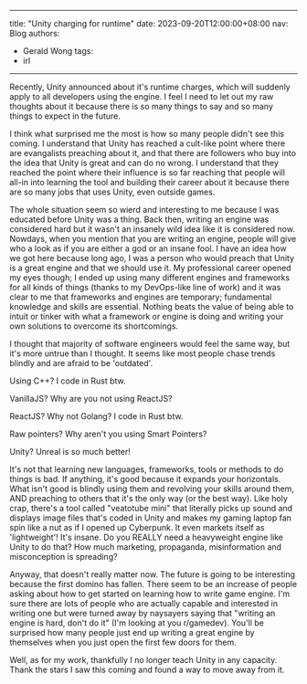 
---
title: "Unity charging for runtime"
date: 2023-09-20T12:00:00+08:00
nav: Blog
authors:
  - Gerald Wong
tags:
  - irl
---

Recently, Unity announced about it's runtime charges, which will suddenly apply to all developers using the engine.
I feel I need to let out my raw thoughts about it because there is so many things to say and so many things to expect in the future.

<!--more-->

I think what surprised me the most is how so many people didn't see this coming. 
I understand that Unity has reached a cult-like point where there are evangalists preaching about it, and that there are followers who buy into the idea that Unity is great and can do no wrong. 
I understand that they reached the point where their influence is so far reaching that people will all-in into learning the tool and building their career about it because there are so many jobs that uses Unity, even outside games.

The whole situation seem so wierd and interesting to me because I was educated before Unity was a thing. 
Back then, writing an engine was considered hard but it wasn't an insanely wild idea like it is considered now. 
Nowdays, when you mention that you are writing an engine, people will give who a look as if you are either a god or an insane fool. 
I have an idea how we got here because long ago, I was a person who would preach that Unity is a great engine and that we should use it.
My professional career opened my eyes though; I ended up using many different engines and frameworks for all kinds of things (thanks to my DevOps-like line of work) and it was clear to me that frameworks and engines are temporary; fundamental knowledge and skills are essential. 
Nothing beats the value of being able to intuit or tinker with what a framework or engine is doing and writing your own solutions to overcome its shortcomings. 

I thought that majority of software engineers would feel the same way, but it's more untrue than I thought.
It seems like most people chase trends blindly and are afraid to be 'outdated'. 

Using C++? I code in Rust btw.

VanillaJS? Why are you not using ReactJS? 

ReactJS? Why not Golang? I code in Rust btw.

Raw pointers? Why aren't you using Smart Pointers?

Unity? Unreal is so much better!

It's not that learning new languages, frameworks, tools or methods to do things is bad.
If anything, it's good because it expands your horizontals.
What isn't good is blindly using them and revolving your skills around them, AND preaching to others that it's the only way (or the best way). 
Like holy crap, there's a tool called "veatotube mini" that literally picks up sound and displays image files that's coded in Unity and makes my gaming laptop fan spin like a nut as if I opened up Cyberpunk. 
It even markets itself as 'lightweight'!
It's insane. 
Do you REALLY need a heavyweight engine like Unity to do that?
How much marketing, propaganda, misinformation and misconception is spreading?

Anyway, that doesn't really matter now. 
The future is going to be interesting because the first domino has fallen.
There seem to be an increase of people asking about how to get started on learning how to write game engine.
I'm sure there are lots of people who are actually capable and interested in writing one but were turned away by naysayers saying that "writing an engine is hard, don't do it" (I'm looking at you r/gamedev). 
You'll be surprised how many people just end up writing a great engine by themselves when you just open the first few doors for them.

Well, as for my work, thankfully I no longer teach Unity in any capacity.
Thank the stars I saw this coming and found a way to move away from it.










